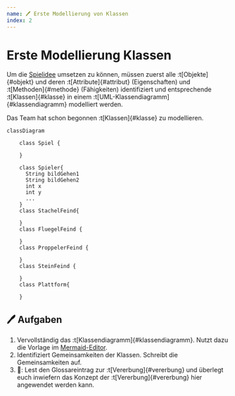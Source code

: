 ```yaml
---
name: 🖊 Erste Modellierung von Klassen
index: 2
---
```


# Erste Modellierung Klassen

Um die [Spielidee](/die-spielidee) umsetzen zu können, müssen zuerst alle :t[Objekte]{#objekt} und deren :t[Attribute]{#attribut} (Eigenschaften) und :t[Methoden]{#methode} (Fähigkeiten) identifiziert und entsprechende :t[Klassen]{#klasse} in einem :t[UML-Klassendiagramm]{#klassendiagramm} modelliert werden.

Das Team hat schon begonnen :t[Klassen]{#klasse} zu modellieren.

```mermaid
classDiagram

    class Spiel {

    }

    class Spieler{
      String bildGehen1
      String bildGehen2
      int x
      int y
      ...
    }
    class StachelFeind{

    }
    class FluegelFeind {

    }
    class ProppelerFeind {

    }
    class SteinFeind {

    }
    class Plattform{

    }
```

## 🖊 Aufgaben

1. Vervollständig das :t[Klassendiagramm]{#klassendiagramm}. Nutzt dazu die Vorlage im [Mermaid-Editor](https://mermaid.live/edit#pako:eNp9kU1vgzAMhv9K5DNCo51Ym_PUXidxq3LxiAvR8oFCkEoR_32BtqiaWH167fdx7CQDlE4ScCg1tu2nwsqjEVZYFmOusaJRpNlwK01xU-MKRX7BiuCVrdi30vJINdnsP2PzMJQN7PKc9OyRpWm6DH0aGbCsSR9IWbnMXeEOuqPqzk33WEG-vGuaaf9XUBGi-fIUjSGcnTd_t4EEDHmDSsaXnk0BoSZDAniUEv2PAGEnDrvgit6WwIPvKIGukRjo_jHAz6jbWG3QAh_gAjzPE-iBZ-95ut-95Ztsu_3Y7aMYE7g6F1uyGT_Nem4ffwEYd5ly).
2. Identifiziert Gemeinsamkeiten der Klassen. Schreibt die Gemeinsamkeiten auf.
3. 🚀: Lest den Glossareintrag zur :t[Vererbung]{#vererbung} und überlegt euch inwiefern das Konzept der :t[Vererbung]{#vererbung} hier angewendet werden kann.
